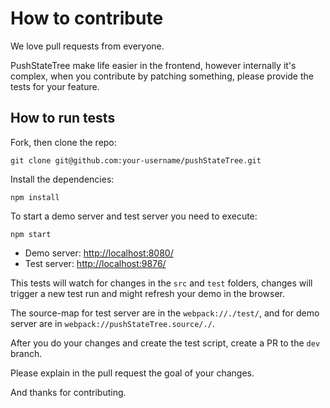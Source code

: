 # How to contribute

We love pull requests from everyone.

PushStateTree make life easier in the frontend, however internally it's complex,
when you contribute by patching something, please provide the tests for your feature.

## How to run tests

Fork, then clone the repo:

    git clone git@github.com:your-username/pushStateTree.git

Install the dependencies:

    npm install

To start a demo server and test server you need to execute:

    npm start

* Demo server: [http://localhost:8080/](http://localhost:8080/)
* Test server: [http://localhost:9876/](http://localhost:9876/)

This tests will watch for changes in the `src` and `test` folders, changes will trigger a new test
run and might refresh your demo in the browser.

The source-map for test server are in the `webpack://./test/`, and for demo server are in
`webpack://pushStateTree.source/./`.

After you do your changes and create the test script, create a PR to the `dev` branch.

Please explain in the pull request the goal of your changes.

And thanks for contributing.
